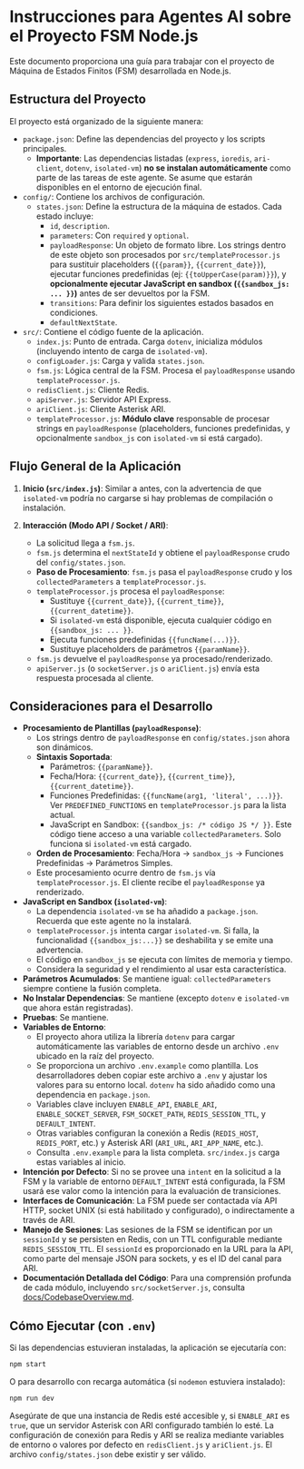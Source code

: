 # Instrucciones para Agentes AI sobre el Proyecto FSM Node.js

Este documento proporciona una guía para trabajar con el proyecto de Máquina de Estados Finitos (FSM) desarrollada en Node.js.

## Estructura del Proyecto

El proyecto está organizado de la siguiente manera:

-   `package.json`: Define las dependencias del proyecto y los scripts principales.
    -   **Importante**: Las dependencias listadas (`express`, `ioredis`, `ari-client`, `dotenv`, `isolated-vm`) **no se instalan automáticamente** como parte de las tareas de este agente. Se asume que estarán disponibles en el entorno de ejecución final.
-   `config/`: Contiene los archivos de configuración.
    -   `states.json`: Define la estructura de la máquina de estados. Cada estado incluye:
        -   `id`, `description`.
        -   `parameters`: Con `required` y `optional`.
        -   `payloadResponse`: Un objeto de formato libre. Los strings dentro de este objeto son procesados por `src/templateProcessor.js` para sustituir placeholders (`{{param}}`, `{{current_date}}`), ejecutar funciones predefinidas (ej: `{{toUpperCase(param)}}`), y **opcionalmente ejecutar JavaScript en sandbox (`{{sandbox_js: ... }}`)** antes de ser devueltos por la FSM.
        -   `transitions`: Para definir los siguientes estados basados en condiciones.
        -   `defaultNextState`.
-   `src/`: Contiene el código fuente de la aplicación.
    -   `index.js`: Punto de entrada. Carga `dotenv`, inicializa módulos (incluyendo intento de carga de `isolated-vm`).
    -   `configLoader.js`: Carga y valida `states.json`.
    -   `fsm.js`: Lógica central de la FSM. Procesa el `payloadResponse` usando `templateProcessor.js`.
    -   `redisClient.js`: Cliente Redis.
    -   `apiServer.js`: Servidor API Express.
    -   `ariClient.js`: Cliente Asterisk ARI.
    -   `templateProcessor.js`: **Módulo clave** responsable de procesar strings en `payloadResponse` (placeholders, funciones predefinidas, y opcionalmente `sandbox_js` con `isolated-vm` si está cargado).

## Flujo General de la Aplicación

1.  **Inicio (`src/index.js`)**: Similar a antes, con la advertencia de que `isolated-vm` podría no cargarse si hay problemas de compilación o instalación.

2.  **Interacción (Modo API / Socket / ARI)**:
    *   La solicitud llega a `fsm.js`.
    *   `fsm.js` determina el `nextStateId` y obtiene el `payloadResponse` crudo del `config/states.json`.
    *   **Paso de Procesamiento**: `fsm.js` pasa el `payloadResponse` crudo y los `collectedParameters` a `templateProcessor.js`.
    *   `templateProcessor.js` procesa el `payloadResponse`:
        *   Sustituye `{{current_date}}`, `{{current_time}}`, `{{current_datetime}}`.
        *   Si `isolated-vm` está disponible, ejecuta cualquier código en `{{sandbox_js: ... }}`.
        *   Ejecuta funciones predefinidas `{{funcName(...)}}`.
        *   Sustituye placeholders de parámetros `{{paramName}}`.
    *   `fsm.js` devuelve el `payloadResponse` ya procesado/renderizado.
    *   `apiServer.js` (o `socketServer.js` o `ariClient.js`) envía esta respuesta procesada al cliente.

## Consideraciones para el Desarrollo

*   **Procesamiento de Plantillas (`payloadResponse`)**:
    *   Los strings dentro de `payloadResponse` en `config/states.json` ahora son dinámicos.
    *   **Sintaxis Soportada**:
        *   Parámetros: `{{paramName}}`.
        *   Fecha/Hora: `{{current_date}}`, `{{current_time}}`, `{{current_datetime}}`.
        *   Funciones Predefinidas: `{{funcName(arg1, 'literal', ...)}}`. Ver `PREDEFINED_FUNCTIONS` en `templateProcessor.js` para la lista actual.
        *   JavaScript en Sandbox: `{{sandbox_js: /* código JS */ }}`. Este código tiene acceso a una variable `collectedParameters`. Solo funciona si `isolated-vm` está cargado.
    *   **Orden de Procesamiento**: Fecha/Hora -> `sandbox_js` -> Funciones Predefinidas -> Parámetros Simples.
    *   Este procesamiento ocurre dentro de `fsm.js` vía `templateProcessor.js`. El cliente recibe el `payloadResponse` ya renderizado.
*   **JavaScript en Sandbox (`isolated-vm`)**:
    *   La dependencia `isolated-vm` se ha añadido a `package.json`. Recuerda que este agente no la instalará.
    *   `templateProcessor.js` intenta cargar `isolated-vm`. Si falla, la funcionalidad `{{sandbox_js:...}}` se deshabilita y se emite una advertencia.
    *   El código en `sandbox_js` se ejecuta con límites de memoria y tiempo.
    *   Considera la seguridad y el rendimiento al usar esta característica.
*   **Parámetros Acumulados**: Se mantiene igual: `collectedParameters` siempre contiene la fusión completa.
*   **No Instalar Dependencias**: Se mantiene (excepto `dotenv` e `isolated-vm` que ahora están registradas).
*   **Pruebas**: Se mantiene.
*   **Variables de Entorno**:
    *   El proyecto ahora utiliza la librería `dotenv` para cargar automáticamente las variables de entorno desde un archivo `.env` ubicado en la raíz del proyecto.
    *   Se proporciona un archivo `.env.example` como plantilla. Los desarrolladores deben copiar este archivo a `.env` y ajustar los valores para su entorno local. `dotenv` ha sido añadido como una dependencia en `package.json`.
    *   Variables clave incluyen `ENABLE_API`, `ENABLE_ARI`, `ENABLE_SOCKET_SERVER`, `FSM_SOCKET_PATH`, `REDIS_SESSION_TTL`, y `DEFAULT_INTENT`.
    *   Otras variables configuran la conexión a Redis (`REDIS_HOST`, `REDIS_PORT`, etc.) y Asterisk ARI (`ARI_URL`, `ARI_APP_NAME`, etc.).
    *   Consulta `.env.example` para la lista completa. `src/index.js` carga estas variables al inicio.
*   **Intención por Defecto**: Si no se provee una `intent` en la solicitud a la FSM y la variable de entorno `DEFAULT_INTENT` está configurada, la FSM usará ese valor como la intención para la evaluación de transiciones.
*   **Interfaces de Comunicación**: La FSM puede ser contactada vía API HTTP, socket UNIX (si está habilitado y configurado), o indirectamente a través de ARI.
*   **Manejo de Sesiones**: Las sesiones de la FSM se identifican por un `sessionId` y se persisten en Redis, con un TTL configurable mediante `REDIS_SESSION_TTL`. El `sessionId` es proporcionado en la URL para la API, como parte del mensaje JSON para sockets, y es el ID del canal para ARI.
*   **Documentación Detallada del Código**: Para una comprensión profunda de cada módulo, incluyendo `src/socketServer.js`, consulta [docs/CodebaseOverview.md](docs/CodebaseOverview.md).

## Cómo Ejecutar (con `.env`)

Si las dependencias estuvieran instaladas, la aplicación se ejecutaría con:

```bash
npm start
```

O para desarrollo con recarga automática (si `nodemon` estuviera instalado):

```bash
npm run dev
```

Asegúrate de que una instancia de Redis esté accesible y, si `ENABLE_ARI` es `true`, que un servidor Asterisk con ARI configurado también lo esté.
La configuración de conexión para Redis y ARI se realiza mediante variables de entorno o valores por defecto en `redisClient.js` y `ariClient.js`.
El archivo `config/states.json` debe existir y ser válido.
